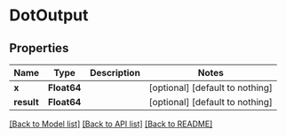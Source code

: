 # DotOutput


## Properties
Name | Type | Description | Notes
------------ | ------------- | ------------- | -------------
**x** | **Float64** |  | [optional] [default to nothing]
**result** | **Float64** |  | [optional] [default to nothing]


[[Back to Model list]](../README.md#models) [[Back to API list]](../README.md#api-endpoints) [[Back to README]](../README.md)


